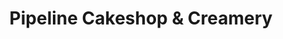 ---
title: "Pipeline Cakeshop & Creamery"
url: /honolulu/pipeline-cakeshop-und-creamery/
shop: Süßwaren
---